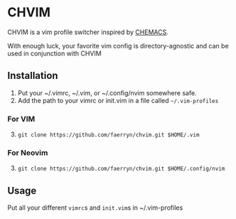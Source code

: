 # CHVIM
CHVIM is a vim profile switcher inspired by [CHEMACS](https://github.com/plexus/chemacs).

With enough luck, your favorite vim config is directory-agnostic and can be used in conjunction with CHVIM
## Installation
1. Put your ~/.vimrc, ~/.vim, or ~/.config/nvim somewhere safe.
2. Add the path to your vimrc or init.vim in a file called `~/.vim-profiles`
### For VIM
  3. `git clone https://github.com/faerryn/chvim.git $HOME/.vim`
### For Neovim
  3. `git clone https://github.com/faerryn/chvim.git $HOME/.config/nvim`

## Usage
Put all your different `vimrc`s and `init.vim`s in ~/.vim-profiles

